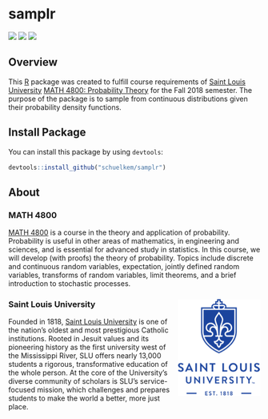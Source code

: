# samplr
[![](https://img.shields.io/badge/MATH-4800-brightgreen.svg)](https://github.com/schuelkem/samplr/)
[![](https://img.shields.io/badge/status-under%20development-red.svg)](https://github.com/schuelkem/samplr/)
[![](https://img.shields.io/github/last-commit/schuelkem/samplr.svg)](https://github.com/schuelkem/samplr/commits/master)

## Overview
This [R](https://cloud.r-project.org) package was created to fulfill course requirements of [Saint Louis University](https://www.slu.edu) [MATH 4800: Probability Theory](http://stat.slu.edu/~speegled/Fall2018/4800/schedule.html) for the Fall 2018 semester. The purpose of the package is to sample from continuous distributions given their probability density functions.

## Install Package
You can install this package by using `devtools`:

```r
devtools::install_github("schuelkem/samplr")
```

## About

### MATH 4800
[MATH 4800](http://stat.slu.edu/~speegled/Fall2018/4800/schedule.html) is a course in the theory and application of probability. Probability is useful in other areas of mathematics, in engineering and sciences, and is essential for advanced study in statistics. In this course, we will develop (with proofs) the theory of probability. Topics include discrete and continuous random variables, expectation, jointly defined random variables, transforms of random variables, limit theorems, and a brief introduction to stochastic processes.

### Saint Louis University <img src="/img/sluLogo.png" align="right" />
Founded in 1818, [Saint Louis University](https://www.slu.edu) is one of the nation’s oldest and most prestigious Catholic institutions. Rooted in Jesuit values and its pioneering history as the first university west of the Mississippi River, SLU offers nearly 13,000 students a rigorous, transformative education of the whole person. At the core of the University’s diverse community of scholars is SLU’s service-focused mission, which challenges and prepares students to make the world a better, more just place.

